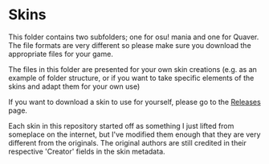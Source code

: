 # Skins
This folder contains two subfolders; one for osu! mania and one for Quaver. The file formats are very different so please make sure you download the appropriate files for your game.

The files in this folder are presented for your own skin creations (e.g. as an example of folder structure, or if you want to take specific elements of the skins and adapt them for your own use)

If you want to download a skin to use for yourself, please go to the [Releases](https://github.com/Emptiest/rhythm-games/releases) page.

Each skin in this repository started off as something I just lifted from someplace on the internet, but I've modified them enough that they are very different from the originals. The original authors are still credited in their respective 'Creator' fields in the skin metadata.
